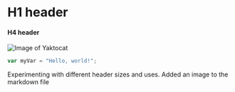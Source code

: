 # H1 header

#### H4 header

![Image of Yaktocat](https://octodex.github.com/yaktocat.png)

```javascript
var myVar = "Hello, world!";
```

Experimenting with different header sizes and uses.
Added an image to the markdown file
